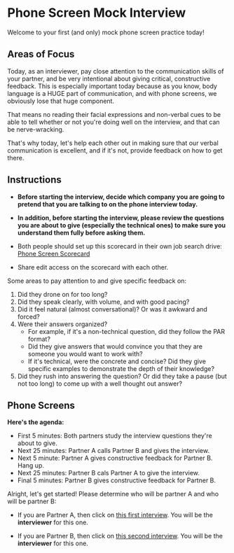 # Phone Screen Mock Interview

Welcome to your first (and only) mock phone screen practice today! 

## Areas of Focus

Today, as an interviewer, pay close attention to the communication skills of
your partner, and be very intentional about giving critical, constructive feedback.
This is especially important today because as you know, body language is a HUGE
part of communication, and with phone screens, we obviously lose that huge component.

That means no reading their facial expressions and non-verbal cues to be able to
tell whether or not you're doing well on the interview, and that can be nerve-wracking.

That's why today, let's help each other out in making sure that our verbal communication
is excellent, and if it's not, provide feedback on how to get there.

## Instructions

* **Before starting the interview, decide which company you are going to pretend
that you are talking to on the phone interview today.**

* **In addition, before starting the interview, please review the questions you
are about to give (especially the technical ones) to make sure you understand
them fully before asking them.**

* Both people should set up this scorecard in their own job search drive:
[Phone Screen Scorecard][scorecard]

* Share edit access on the scorecard with each other.



Some areas to pay attention to and give specific feedback on:
1. Did they drone on for too long?
2. Did they speak clearly, with volume, and with good pacing?
3. Did it feel natural (almost conversational)? Or was it awkward and forced?
4. Were their answers organized?
    * For example, if it's a non-technical question, did they follow the PAR format?
    * Did they give answers that would convince you that they are someone you would
    want to work with?
    * If it's technical, were the concrete and concise? Did they give specific 
    examples to demonstrate the depth of their knowledge?
5. Did they rush into answering the question? Or did they take a pause (but not too long) to come up with a well thought out answer?

## Phone Screens

**Here's the agenda:**
* First 5 minutes: Both partners study the interview questions they're about to give.
* Next 25 minutes: Partner A calls Partner B and gives the interview.
* Next 5 minute: Partner A gives constructive feedback for Partner B. Hang up.
* Next 25 minutes: Partner B cals Partner A to give the interview.
* Final 5 minutes: Partner B gives constructive feedback for Partner B.

Alright, let's get started! Please determine who will be partner A and who
will be partner B:

* If you are Partner A, then click on [this first interview][first-interview]. You
will be the **interviewer** for this one.

* If you are Partner B, then click on [this second interview][second-interview].
You will be the **interviewer** for this one.

<!--Links-->
[first-interview]: ./first.md
[second-interview]: ./second.md
[scorecard]: https://docs.google.com/spreadsheets/d/1fjcs0dtVVs4ErIT6KOV0Ke3Z3PSNukjTRgIATd1IFZ4/edit?usp=sharing